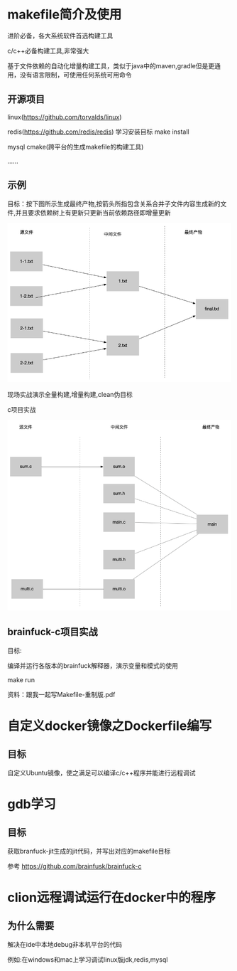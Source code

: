 # makefile简介及使用

进阶必备，各大系统软件首选构建工具

c/c++必备构建工具,非常强大

基于文件依赖的自动化增量构建工具，类似于java中的maven,gradle但是更通用，没有语言限制，可使用任何系统可用命令

## 开源项目

linux(https://github.com/torvalds/linux)

redis(https://github.com/redis/redis) 学习安装目标 make install

mysql cmake(跨平台的生成makefile的构建工具)

......

## 示例

目标：按下图所示生成最终产物,按箭头所指包含关系合并子文件内容生成新的文件,并且要求依赖树上有更新只更新当前依赖路径即增量更新

<img src="./makefile案例-merge.png" alt="makefile案例" style="zoom:80%;" />

现场实战演示全量构建,增量构建,clean伪目标

c项目实战

<img src="./makefile案例-c.png" alt="makefile案例" style="zoom:80%;" />

## brainfuck-c项目实战

目标:

编译并运行各版本的brainfuck解释器，演示变量和模式的使用

make run

资料：跟我一起写Makefile-重制版.pdf

# 自定义docker镜像之Dockerfile编写

## 目标

自定义Ubuntu镜像，使之满足可以编译c/c++程序并能进行远程调试

# gdb学习

## 目标

获取branfuck-jit生成的jit代码，并写出对应的makefile目标

参考 https://github.com/brainfusk/brainfuck-c

# clion远程调试运行在docker中的程序

## 为什么需要

解决在ide中本地debug非本机平台的代码

例如:在windows和mac上学习调试linux版jdk,redis,mysql